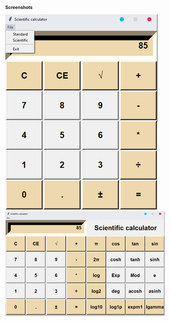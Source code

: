 **Screenshots**

![Standard](https://github.com/OleksandrMarkov/scientific-calculator/blob/main/standard.png)
![Scientific](https://github.com/OleksandrMarkov/scientific-calculator/blob/main/scientific.png)

